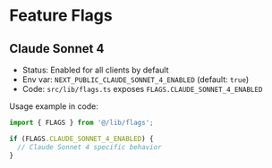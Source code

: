 # Feature Flags

## Claude Sonnet 4

- Status: Enabled for all clients by default
- Env var: `NEXT_PUBLIC_CLAUDE_SONNET_4_ENABLED` (default: `true`)
- Code: `src/lib/flags.ts` exposes `FLAGS.CLAUDE_SONNET_4_ENABLED`

Usage example in code:

```ts
import { FLAGS } from '@/lib/flags';

if (FLAGS.CLAUDE_SONNET_4_ENABLED) {
  // Claude Sonnet 4 specific behavior
}
```
